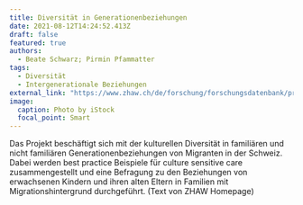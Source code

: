 ```yaml
---
title: Diversität in Generationenbeziehungen
date: 2021-08-12T14:24:52.413Z
draft: false
featured: true
authors:
  - Beate Schwarz; Pirmin Pfammatter
tags:
  - Diversität
  - Intergenerationale Beziehungen
external_link: "https://www.zhaw.ch/de/forschung/forschungsdatenbank/projektdetail/projektid/2029/"
image:
  caption: Photo by iStock
  focal_point: Smart
---
```

Das Projekt beschäftigt sich mit der kulturellen Diversität in familiären und nicht familiären Generationenbeziehungen von Migranten in der Schweiz. Dabei werden best practice Beispiele für culture sensitive care zusammengestellt und eine Befragung zu den Beziehungen von erwachsenen Kindern und ihren alten Eltern in Familien mit Migrationshintergrund durchgeführt. (Text von ZHAW Homepage)
